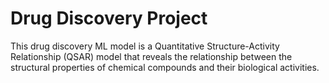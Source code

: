# Drug Discovery Project
This drug discovery ML model is a Quantitative Structure-Activity Relationship (QSAR) model that reveals the relationship between the structural properties of chemical compounds and their biological activities.

